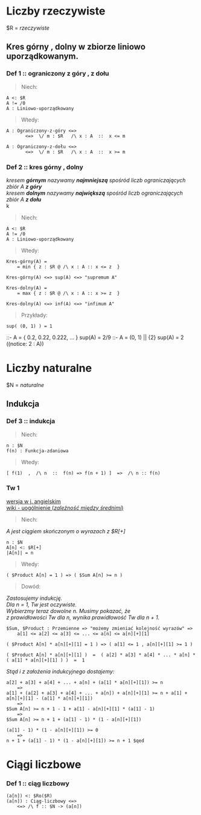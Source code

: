 
# Liczby rzeczywiste

$R = _rzeczywiste_

## Kres górny , dolny w zbiorze liniowo uporządkowanym.
### Def 1 :: ograniczony z góry , z dołu

> Niech:

    A <: $R  
    A != /0  
    A : Liniowo-uporządkowany
> Wtedy:

    A : Ograniczony-z-góry <=> 
           <=>  \/ m : $R   /\ x : A  ::  x <= m

    A : Ograniczony-z-dołu <=> 
           <=>  \/ m : $R   /\ x : A  ::  x >= m

### Def 2 :: kres górny , dolny

_kresem **górnym** nazywamy **najmniejszą** spośród liczb ograniczających zbiór A **z góry**_  
_kresem **dolnym** nazywamy **największą** spośród liczb ograniczających zbiór A **z dołu**_  
k
> Niech:

    A <: $R  
    A != /0  
    A : Liniowo-uporządkowany
> Wtedy:

    Kres-górny(A) =
        = min { z : $R @ /\ x : A :: x <= z  } 
    
    Kres-górny(A) <=> sup(A) <=> "supremum A"

    Kres-dolny(A) =
        = max { z : $R @ /\ x : A :: x >= z  } 
    
    Kres-dolny(A) <=> inf(A) <=> "infimum A"


> Przykłady:

    sup( (0, 1) ) = 1
::-
    A = { 0.2, 0.22, 0.222, ...  }
       sup(A) = 2/9
::-
    A = (0, 1) || {2}
       sup(A) = 2
        ((notice: 2 : A))

# Liczby naturalne
$N = _naturalne_

## Indukcja
### Def 3 :: indukcja

> Niech:

    n : $N
    f(n) : Funkcja-zdaniowa
> Wtedy:

    [ f(1)  ,  /\ n  ::  f(n) => f(n + 1) ]  =>  /\ n :: f(n)

### Tw 1 
[wersja w j. angielskim](https://math.stackexchange.com/questions/1982625/induction-proof-if-product-of-n-numbers-is-1-sum-is-n)  
[wiki - uogólnienie (_zależność między średnimi_)](https://pl.wikipedia.org/wiki/Nier%C3%B3wno%C5%9Bci_mi%C4%99dzy_%C5%9Brednimi)  

> Niech:

_A jest ciągiem skończonym o wyrazach z $R[+]_

    n : $N
    A[n] <: $R[+]
    |A[n]| = n
> Wtedy:

    ( $Product A[n] = 1 ) => ( $Sum A[n] >= n )
> Dowód:

_Zastosujemy indukcję._  
_Dla n = 1, Tw jest oczywiste._  
_Wybierzmy teraz dowolne n. Musimy pokazać, że_  
_z prawidłowości Tw dla n, wynika prawidłowość Tw dla n + 1._  

    $Sum, $Product : Przemienne => "możemy zmieniać kolejność wyrazów" => 
        a[1] <= a[2] <= a[3] <= ... <= a[n] <= a[n][+][1]
    
    ( $Product A[n] * a[n][+][1] = 1 ) => ( a[1] <= 1 , a[n][+][1] >= 1 )

    ( $Product A[n] * a[n][+][1] )  =  ( a[2] * a[3] * a[4] * ... * a[n] * ( a[1] * a[n][+][1] ) )  =  1

_Stąd i z założenia indukcyjnego dostajemy:_

    a[2] + a[3] + a[4] + ... + a[n] + (a[1] * a[n][+][1]) >= n
        =>
    a[1] + (a[2] + a[3] + a[4] + ... + a[n]) + a[n][+][1] >= n + a[1] + a[n][+][1] - (a[1] * a[n][+][1])
        =>
    $Sum A[n] >= n + 1 - 1 + a[1] - a[n][+][1] * (a[1] - 1)
        =>
    $Sum A[n] >= n + 1 + (a[1] - 1) * (1 - a[n][+][1])
    
    (a[1] - 1) * (1 - a[n][+][1]) >= 0
        =>
    n + 1 + (a[1] - 1) * (1 - a[n][+][1]) >= n + 1 $qed

# Ciągi liczbowe
### Def 1 :: ciąg liczbowy

    (a[n]) <: $Ro($R)
    (a[n]) : Ciąg-liczbowy <=>
        <=> /\ f :: $N -> (a[n])